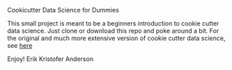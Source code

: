 Cookicutter Data Science for Dummies

This small project is meant to be a beginners introduction to cookie cutter data science. Just clone or download this repo and poke around a bit. For the original and much more extensive version of cookie cutter data science, see [here](https://drivendata.github.io/cookiecutter-data-science/)

Enjoy!
Erik Kristofer Anderson

